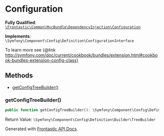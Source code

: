 #  Configuration

**Fully Qualified**: [`\Frontastic\Common\MvcBundle\DependencyInjection\Configuration`](../../../../src/php/MvcBundle/DependencyInjection/Configuration.php)

**Implements**: `\Symfony\Component\Config\Definition\ConfigurationInterface`

To learn more see {@link
http://symfony.com/doc/current/cookbook/bundles/extension.html#cookbook-bundles-extension-config-class}

## Methods

* [getConfigTreeBuilder()](#getconfigtreebuilder)

### getConfigTreeBuilder()

```php
public function getConfigTreeBuilder(): \Symfony\Component\Config\Definition\Builder\TreeBuilder
```

Return Value: `\Symfony\Component\Config\Definition\Builder\TreeBuilder`

Generated with [Frontastic API Docs](https://github.com/FrontasticGmbH/apidocs).
